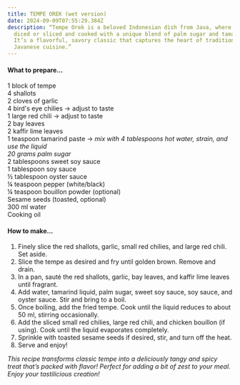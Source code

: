 ```yaml
---
title: TEMPE OREK (wet version)
date: 2024-09-09T07:55:29.384Z
description: “Tempe Orek is a beloved Indonesian dish from Java, where tempe is
  diced or sliced and cooked with a unique blend of palm sugar and tamarind.
  It’s a flavorful, savory classic that captures the heart of traditional
  Javanese cuisine.”
---
```

#### **What to prepare...**

1 block of tempe\
4 shallots\
2 cloves of garlic\
4 bird's eye chilies → adjust to taste\
1 large red chili → adjust to taste\
2 bay leaves\
2 kaffir lime leaves\
1 teaspoon tamarind paste → *mix with 4 tablespoons hot water, strain, and use the liquid*\
*20 grams palm sugar*\
2 tablespoons sweet soy sauce\
1 tablespoon soy sauce\
½ tablespoon oyster sauce\
¼ teaspoon pepper (white/black)\
¼ teaspoon bouillon powder (optional)\
Sesame seeds (toasted, optional)\
300 ml water\
Cooking oil

#### **How to make...**

1. Finely slice the red shallots, garlic, small red chilies, and large red chili. Set aside.
2. Slice the tempe as desired and fry until golden brown. Remove and drain.
3. In a pan, sauté the red shallots, garlic, bay leaves, and kaffir lime leaves until fragrant.
4. Add water, tamarind liquid, palm sugar, sweet soy sauce, soy sauce, and oyster sauce. Stir and bring to a boil.
5. Once boiling, add the fried tempe. Cook until the liquid reduces to about 50 ml, stirring occasionally.
6. Add the sliced small red chilies, large red chili, and chicken bouillon (if using). Cook until the liquid evaporates completely.
7. Sprinkle with toasted sesame seeds if desired, stir, and turn off the heat.
8. Serve and enjoy!

*This recipe transforms classic tempe into a deliciously tangy and spicy treat that’s packed with flavor! Perfect for adding a bit of zest to your meal. Enjoy your tastilicious creation!*